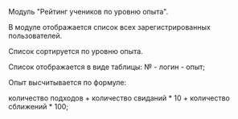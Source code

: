 Модуль "Рейтинг учеников по уровню опыта". 

В модуле отображается список всех зарегистрированных пользователей.

Список сортируется по уровню опыта. 

Список отображается в виде таблицы: № - логин - опыт; 

Опыт высчитывается по формуле: 

количество подходов + количество свиданий * 10 + количество сближений * 100;